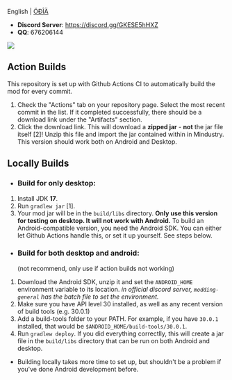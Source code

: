 English | [ÖÐÎÄ](README_zh_CN.md)

+ **Discord Server**: https://discord.gg/GKESE5hHXZ
+ **QQ**: 676206144

![](images/qq-QRcode.png)

## Action Builds

This repository is set up with Github Actions CI to automatically build the mod for every commit.
1. Check the "Actions" tab on your repository page. Select the most recent commit in the list. If it completed successfully, there should be a download link under the "Artifacts" section.
2. Click the download link. This will download a **zipped jar** - **not** the jar file itself [2]! Unzip this file and import the jar contained within in Mindustry. This version should work both on Android and Desktop.

## Locally Builds

* ### Build for only desktop:
1. Install JDK **17**.
2. Run `gradlew jar` [1].
3. Your mod jar will be in the `build/libs` directory. **Only use this version for testing on desktop. It will not work with Android.**
   To build an Android-compatible version, you need the Android SDK. You can either let Github Actions handle this, or set it up yourself. See steps below.


* ### Build for both desktop and android:
  (not recommend, only use if action builds not working)

1. Download the Android SDK, unzip it and set the `ANDROID_HOME` environment variable to its location. *in official discord server, `modding-general` has the batch file to set the environment.*
2. Make sure you have API level 30 installed, as well as any recent version of build tools (e.g. 30.0.1)
3. Add a build-tools folder to your PATH. For example, if you have `30.0.1` installed, that would be `$ANDROID_HOME/build-tools/30.0.1`.
4. Run `gradlew deploy`. If you did everything correctlly, this will create a jar file in the `build/libs` directory that can be run on both Android and desktop.
* Building locally takes more time to set up, but shouldn't be a problem if you've done Android development before.
